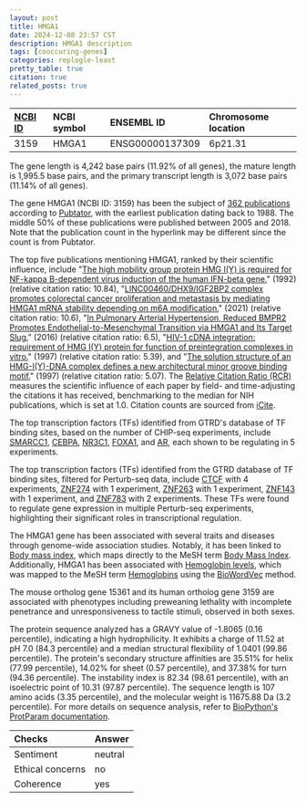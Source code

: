 ```yaml
---
layout: post
title: HMGA1
date: 2024-12-08 23:57 CST
description: HMGA1 description
tags: [cooccuring-genes]
categories: replogle-least
pretty_table: true
citation: true
related_posts: true
---
```




| [NCBI ID](https://www.ncbi.nlm.nih.gov/gene/3159) | NCBI symbol | ENSEMBL ID | Chromosome location |
| :-------- | :------- | :-------- | :------- |
| 3159  | HMGA1 | ENSG00000137309 | 6p21.31 |



The gene length is 4,242 base pairs (11.92% of all genes), the mature length is 1,995.5 base pairs, and the primary transcript length is 3,072 base pairs (11.14% of all genes).


The gene HMGA1 (NCBI ID: 3159) has been the subject of [362 publications](https://pubmed.ncbi.nlm.nih.gov/?term=%22HMGA1%22) according to [Pubtator](https://academic.oup.com/nar/article/47/W1/W587/5494727), with the earliest publication dating back to 1988. The middle 50% of these publications were published between 2005 and 2018. Note that the publication count in the hyperlink may be different since the count is from Pubtator.


The top five publications mentioning HMGA1, ranked by their scientific influence, include "[The high mobility group protein HMG I(Y) is required for NF-kappa B-dependent virus induction of the human IFN-beta gene.](https://pubmed.ncbi.nlm.nih.gov/1330326)" (1992) (relative citation ratio: 10.84), "[LINC00460/DHX9/IGF2BP2 complex promotes colorectal cancer proliferation and metastasis by mediating HMGA1 mRNA stability depending on m6A modification.](https://pubmed.ncbi.nlm.nih.gov/33526059)" (2021) (relative citation ratio: 10.6), "[In Pulmonary Arterial Hypertension, Reduced BMPR2 Promotes Endothelial-to-Mesenchymal Transition via HMGA1 and Its Target Slug.](https://pubmed.ncbi.nlm.nih.gov/27045138)" (2016) (relative citation ratio: 6.5), "[HIV-1 cDNA integration: requirement of HMG I(Y) protein for function of preintegration complexes in vitro.](https://pubmed.ncbi.nlm.nih.gov/9038339)" (1997) (relative citation ratio: 5.39), and "[The solution structure of an HMG-I(Y)-DNA complex defines a new architectural minor groove binding motif.](https://pubmed.ncbi.nlm.nih.gov/9253416)" (1997) (relative citation ratio: 5.07). The [Relative Citation Ratio (RCR)](https://journals.plos.org/plosbiology/article?id=10.1371/journal.pbio.1002541) measures the scientific influence of each paper by field- and time-adjusting the citations it has received, benchmarking to the median for NIH publications, which is set at 1.0. Citation counts are sourced from [iCite](https://icite.od.nih.gov).





The top transcription factors (TFs) identified from GTRD's database of TF binding sites, based on the number of CHIP-seq experiments, include [SMARCC1](https://www.ncbi.nlm.nih.gov/gene/6599), [CEBPA](https://www.ncbi.nlm.nih.gov/gene/1050), [NR3C1](https://www.ncbi.nlm.nih.gov/gene/2908), [FOXA1](https://www.ncbi.nlm.nih.gov/gene/3169), and [AR](https://www.ncbi.nlm.nih.gov/gene/367), each shown to be regulating in 5 experiments.


The top transcription factors (TFs) identified from the GTRD database of TF binding sites, filtered for Perturb-seq data, include [CTCF](https://www.ncbi.nlm.nih.gov/gene/6829) with 4 experiments, [ZNF274](https://www.ncbi.nlm.nih.gov/gene/8243) with 1 experiment, [ZNF263](https://www.ncbi.nlm.nih.gov/gene/8861) with 1 experiment, [ZNF143](https://www.ncbi.nlm.nih.gov/gene/9968) with 1 experiment, and [ZNF783](https://www.ncbi.nlm.nih.gov/gene/30827) with 2 experiments. These TFs were found to regulate gene expression in multiple Perturb-seq experiments, highlighting their significant roles in transcriptional regulation.


The HMGA1 gene has been associated with several traits and diseases through genome-wide association studies. Notably, it has been linked to [Body mass index](https://pubmed.ncbi.nlm.nih.gov/31669095), which maps directly to the MeSH term [Body Mass Index](https://meshb.nlm.nih.gov/record/ui?ui=D015992). Additionally, HMGA1 has been associated with [Hemoglobin levels](https://pubmed.ncbi.nlm.nih.gov/32327693), which was mapped to the MeSH term [Hemoglobins](https://meshb.nlm.nih.gov/record/ui?ui=D006454) using the [BioWordVec](https://www.nature.com/articles/s41597-019-0055-0) method.


The mouse ortholog gene 15361 and its human ortholog gene 3159 are associated with phenotypes including preweaning lethality with incomplete penetrance and unresponsiveness to tactile stimuli, observed in both sexes.


The protein sequence analyzed has a GRAVY value of -1.8065 (0.16 percentile), indicating a high hydrophilicity. It exhibits a charge of 11.52 at pH 7.0 (84.3 percentile) and a median structural flexibility of 1.0401 (99.86 percentile). The protein's secondary structure affinities are 35.51% for helix (77.99 percentile), 14.02% for sheet (0.57 percentile), and 37.38% for turn (94.36 percentile). The instability index is 82.34 (98.61 percentile), with an isoelectric point of 10.31 (97.87 percentile). The sequence length is 107 amino acids (3.35 percentile), and the molecular weight is 11675.88 Da (3.2 percentile). For more details on sequence analysis, refer to [BioPython's ProtParam documentation](https://biopython.org/docs/1.75/api/Bio.SeqUtils.ProtParam.html).



| Checks    | Answer |
| :-------- | :------- |
| Sentiment  | neutral   |
| Ethical concerns | no     |
| Coherence    | yes    |
